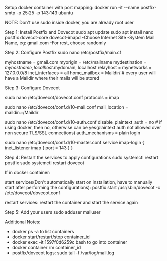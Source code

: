 Setup docker container with port mapping:
docker run -it --name postfix-smtp -p 25:25 -p 143:143 ubuntu

NOTE: Don't use sudo inside docker, you are already root user

Step 1: Install Postfix and Dovecot
sudo apt update
sudo apt install nano postfix dovecot-core dovecot-imapd
-Choose Internet Site
-System Mail Name, eg: gmail.com
-For rest, choose randomly

Step 2: Configure Postfix
sudo nano /etc/postfix/main.cf

myhostname = gmail.com
myorigin = /etc/mailname
mydestination = $myhostname, localhost.$mydomain, localhost
relayhost =
mynetworks = 127.0.0.0/8
inet_interfaces = all
home_mailbox = Maildir/   # every user will have a Maildir where their mails will be stored


Step 3: Configure Dovecot

sudo nano /etc/dovecot/dovecot.conf
protocols = imap

sudo nano /etc/dovecot/conf.d/10-mail.conf
mail_location = maildir:~/Maildir

sudo nano /etc/dovecot/conf.d/10-auth.conf
disable_plaintext_auth = no   # if using docker, then no, otherwise can be yes(plaintext auth not allowed over non secure TLS/SSL connections)
auth_mechanisms = plain login


sudo nano /etc/dovecot/conf.d/10-master.conf
service imap-login {
  inet_listener imap {
    port = 143
  }
}


Step 4: Restart the services to apply configurations
sudo systemctl restart postfix
sudo systemctl restart dovecot

If in docker container:

start services(Don't automatically start on installation, have to manually start after performing the configurations):
postfix start
/usr/sbin/dovecot -c /etc/dovecot/dovecot.conf 

restart services:
restart the container and start the service again



Step 5: Add your users
sudo adduser mailuser



Additional Notes:
- docker ps -a to list containers
- docker start/restart/stop container_id
- docker exec -it 1597f0d6259c bash to go into container
- docker container rm container_id
- postfix/dovecot logs: sudo tail -f /var/log/mail.log
